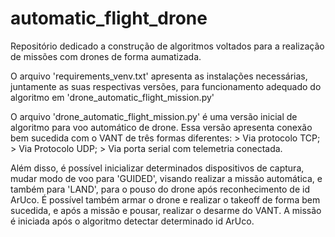 # automatic_flight_drone
Repositório dedicado a construção de algoritmos voltados para a realização de missões com drones de forma aumatizada.

O arquivo 'requirements_venv.txt' apresenta as instalações necessárias, juntamente as suas respectivas versões, para funcionamento adequado do algoritmo em 'drone_automatic_flight_mission.py'

O arquivo 'drone_automatic_flight_mission.py' é uma versão inicial de algoritmo para voo automático de drone. Essa versão apresenta conexão bem sucedida com o VANT de três formas diferentes: 
    > Via protocolo TCP; 
    > Via Protocolo UDP; 
    > Via porta serial com telemetria conectada. 
    
Além disso, é possível inicializar determinados dispositivos de captura, mudar modo de voo para 'GUIDED', visando realizar a missão automática, e também para 'LAND', para o pouso do drone após reconhecimento de id ArUco. É possível também armar o drone e realizar o takeoff de forma bem sucedida, e após a missão e pousar, realizar o desarme do VANT. A missão é iniciada após o algoritmo detectar determinado id ArUco.